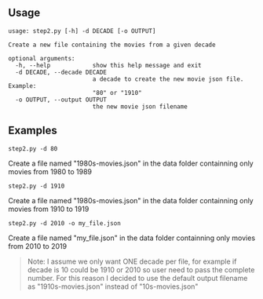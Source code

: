 ## Usage
```
usage: step2.py [-h] -d DECADE [-o OUTPUT]

Create a new file containing the movies from a given decade

optional arguments:
  -h, --help            show this help message and exit
  -d DECADE, --decade DECADE
                        a decade to create the new movie json file. Example:
                        "80" or "1910"
  -o OUTPUT, --output OUTPUT
                        the new movie json filename
```
## Examples
    step2.py -d 80

Create a file named "1980s-movies.json" in the data folder containning only movies from 1980 to 1989

    step2.py -d 1910
Create a file named "1980s-movies.json" in the data folder containning only movies from 1910 to 1919

    step2.py -d 2010 -o my_file.json
Create a file named "my_file.json" in the data folder containning only movies from 2010 to 2019

> Note:
I assume we only want ONE decade per file, for example if decade is 10 could be 1910 or 2010 so user need to pass the complete number.
For this reason I decided to use the default output filename as "1910s-movies.json" instead of "10s-movies.json"